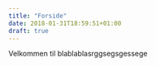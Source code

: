 ```yaml
---
title: "Forside"
date: 2018-01-31T18:59:51+01:00
draft: true
---
```


Velkommen til blablablasrggsegsgessege